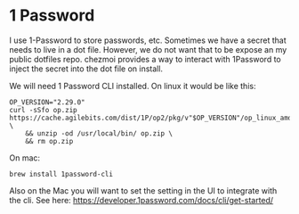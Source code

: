 # 1 Password

I use 1-Password to store passwords, etc.  Sometimes we have a secret that needs to live in 
a dot file.  However, we do not want that to be expose an my public dotfiles repo.
chezmoi provides a way to interact with 1Password to inject the secret into the dot file on install.

We will need 1 Password CLI installed.
On linux it would be like this:
```
OP_VERSION="2.29.0"
curl -sSfo op.zip https://cache.agilebits.com/dist/1P/op2/pkg/v"$OP_VERSION"/op_linux_amd64_v"$OP_VERSION".zip \
    && unzip -od /usr/local/bin/ op.zip \
    && rm op.zip
```

On mac:
```
brew install 1password-cli
```
Also on the Mac you will want to set the setting in the UI to integrate with the cli.  See here:
https://developer.1password.com/docs/cli/get-started/


